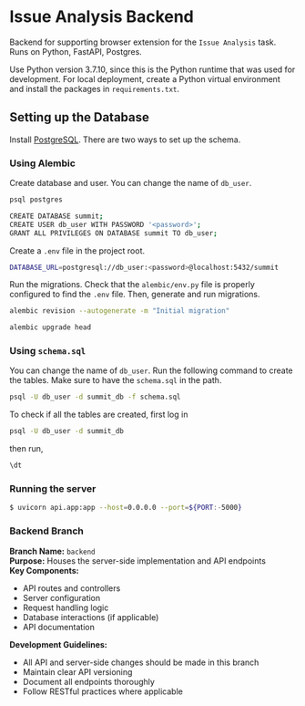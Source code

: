 # Issue Analysis Backend
Backend for supporting browser extension for the `Issue Analysis` task. Runs on Python, FastAPI, Postgres.

Use Python version 3.7.10, since this is the Python runtime that was used for development. For local deployment, create a Python virtual environment and install the packages in `requirements.txt`. 

## Setting up the Database
Install [PostgreSQL](https://www.postgresql.org/). 
There are two ways to set up the schema. 

### Using Alembic
Create database and user. You can change the name of `db_user`. 
```bash
psql postgres

CREATE DATABASE summit;
CREATE USER db_user WITH PASSWORD '<password>';
GRANT ALL PRIVILEGES ON DATABASE summit TO db_user;
```

Create a `.env` file in the project root.
```bash
DATABASE_URL=postgresql://db_user:<password>@localhost:5432/summit
```

Run the migrations. Check that the `alembic/env.py` file is properly configured to find the `.env` file. Then, generate and run migrations.
```bash
alembic revision --autogenerate -m "Initial migration"

alembic upgrade head
```

### Using `schema.sql`
You can change the name of `db_user`. Run the following command to create the tables. Make sure to have the `schema.sql` in the path.
```bash
psql -U db_user -d summit_db -f schema.sql
```
To check if all the tables are created, first log in
```bash
psql -U db_user -d summit_db
```
then run,
```sql
\dt
```
### Running the server
```bash
$ uvicorn api.app:app --host=0.0.0.0 --port=${PORT:-5000}
```

### Backend Branch
**Branch Name:** `backend`  
**Purpose:** Houses the server-side implementation and API endpoints  
**Key Components:**
- API routes and controllers
- Server configuration
- Request handling logic
- Database interactions (if applicable)
- API documentation

**Development Guidelines:**
- All API and server-side changes should be made in this branch
- Maintain clear API versioning
- Document all endpoints thoroughly
- Follow RESTful practices where applicable